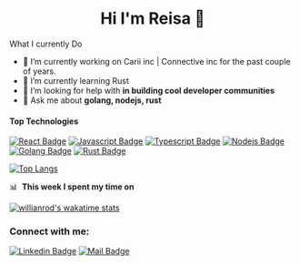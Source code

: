 <h1 align="center">Hi I'm Reisa 👋 </h1>

What I currently Do
- 🔭 I’m currently working on Carii inc | Connective inc for the past couple of years.
- 🌱 I’m currently learning Rust
- 🤔 I’m looking for help with **in building cool developer communities**
- 💬 Ask me about **golang, nodejs, rust**

#### Top Technologies

<!-- TODO: Make technologies links takes you to repositories -->

[![React Badge](https://img.shields.io/badge/-React-61DBFB?style=for-the-badge&labelColor=black&logo=react&logoColor=61DBFB)](#) [![Javascript Badge](https://img.shields.io/badge/-Javascript-F0DB4F?style=for-the-badge&labelColor=black&logo=javascript&logoColor=F0DB4F)](#) [![Typescript Badge](https://img.shields.io/badge/-Typescript-007acc?style=for-the-badge&labelColor=black&logo=typescript&logoColor=007acc)](#) [![Nodejs Badge](https://img.shields.io/badge/-Nodejs-3C873A?style=for-the-badge&labelColor=black&logo=node.js&logoColor=3C873A)](#) [![Golang Badge](https://img.shields.io/badge/-Golang-61DBFB?style=for-the-badge&labelColor=black&logo=go&logoColor=61DBFB)](#) [![Rust Badge](https://img.shields.io/badge/-rust-orange?style=for-the-badge&labelColor=black&logo=rust)](#)

[![Top Langs](https://github-readme-stats.vercel.app/api/top-langs/?username=reisap&layout=compact&theme=)]()

📊 &nbsp;**This week I spent my time on**

[![willianrod's wakatime stats](https://github-readme-stats.vercel.app/api/wakatime?username=@reisap&theme=)]()

<h3 align="left">Connect with me:</h3>

[![Linkedin Badge](https://img.shields.io/badge/-reisap-0e76a8?style=flat&labelColor=0e76a8&logo=linkedin&logoColor=white)](https://www.linkedin.com/in/reisa-prasaptaraya-6675a141/) [![Mail Badge](https://img.shields.io/badge/-reisap-c0392b?style=flat&labelColor=c0392b&logo=gmail&logoColor=white)](mailto:reisap.work@gmail.com)






